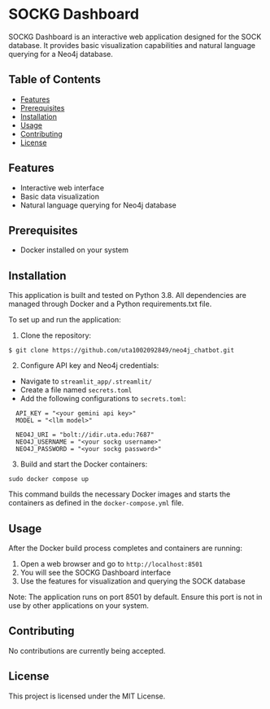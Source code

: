 # SOCKG Dashboard

SOCKG Dashboard is an interactive web application designed for the SOCK database. It provides basic visualization capabilities and natural language querying for a Neo4j database.

## Table of Contents

- [Features](#features)
- [Prerequisites](#prerequisites)
- [Installation](#installation)
- [Usage](#usage)
- [Contributing](#contributing)
- [License](#license)

## Features

- Interactive web interface
- Basic data visualization
- Natural language querying for Neo4j database

## Prerequisites

- Docker installed on your system

## Installation

This application is built and tested on Python 3.8. All dependencies are managed through Docker and a Python requirements.txt file.

To set up and run the application:

1. Clone the repository:
```
$ git clone https://github.com/uta1002092849/neo4j_chatbot.git
```

2. Configure API key and Neo4j credentials:
- Navigate to `streamlit_app/.streamlit/`
- Create a file named `secrets.toml`
- Add the following configurations to `secrets.toml`:
```
  API_KEY = "<your gemini api key>"
  MODEL = "<llm model>"

  NEO4J_URI = "bolt://idir.uta.edu:7687"
  NEO4J_USERNAME = "<your sockg username>"
  NEO4J_PASSWORD = "<your sockg password>"
```

3. Build and start the Docker containers:
```
sudo docker compose up
```
This command builds the necessary Docker images and starts the containers as defined in the `docker-compose.yml` file.

## Usage

After the Docker build process completes and containers are running:

1. Open a web browser and go to `http://localhost:8501`
2. You will see the SOCKG Dashboard interface
3. Use the features for visualization and querying the SOCK database

Note: The application runs on port 8501 by default. Ensure this port is not in use by other applications on your system.

## Contributing

No contributions are currently being accepted.

## License

This project is licensed under the MIT License.



